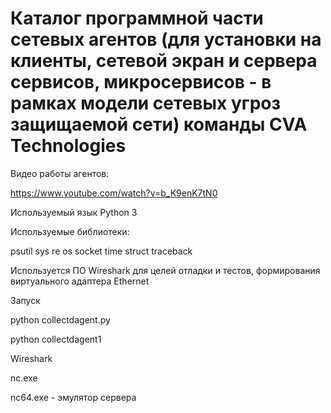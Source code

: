 # Каталог программной части сетевых агентов (для установки на клиенты, сетевой экран и сервера сервисов, микросервисов - в рамках модели сетевых угроз защищаемой сети) команды CVA Technologies

[Видео работы программы агента]: https://www.youtube.com/watch?v=b_K9enK7tN0	"Видео работы агентов"

Видео работы агентов:

https://www.youtube.com/watch?v=b_K9enK7tN0

Используемый язык Python 3

Используемые библиотеки:

psutil
sys
re
os
socket
time
struct
traceback

Используется ПО Wireshark для целей отладки и тестов, формирования виртуального адаптера Ethernet

Запуск 

python collectdagent.py

python collectdagent1

Wireshark

nc.exe

nc64.exe - эмулятор сервера

